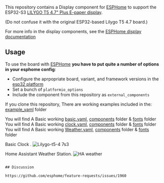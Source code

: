 This repository contains a Display component for [ESPHome](https://esphome.io/)
to support the ESP32-S3 [LILYGO T5 4.7" Plus E-paper display](https://www.lilygo.cc/products/t5-4-7-inch-e-paper-v2-3).

(Do not confuse it with the original ESP32-based Lilygo T5 4.7 board.)

For more info in the display components, see the [ESPHome display documentation](https://esphome.io/#display-components)

## Usage

To use the board with [ESPHome](https://esphome.io/) **you have to put quite a
number of options in your esphome config**:
* Configure the aprpopriate board, variant, and framework versions in the
[esp32 platform](https://esphome.io/components/esp32.html)
* Set a bunch of `platformio_options`
* Include the component from this repository as `external_components` 

If you clone this repository, There are working examples included in the: [example_yaml](./example_yaml) folder

You will find A Basic working [basic.yaml](./example_yaml/basic.yaml), [components](./components) folder & [fonts](./fonts) folder
You will find A Basic working [clock.yaml](./example_yaml/clock.yaml), [components](./components) folder & [fonts](./fonts) folder
You will find A Basic working [Weather.yaml](./example_yaml/Weather.yaml), [components](./components) folder & [fonts](./fonts) folder

Basic Clock .
![Lilygo-t5-4 7s3](https://github.com/CBDesignS/esphome-lilygo-t547plus/assets/54717994/4ce49df6-4ba3-4dc1-8bbc-84d9ab0e87fe)

Home Assistant Weather Station.
![HA weather](https://github.com/CBDesignS/esphome-lilygo-t547plus/assets/54717994/14d6f0e8-eef7-4223-9e06-b071feb0ee01)

```

## Discussion

https://github.com/esphome/feature-requests/issues/1960
